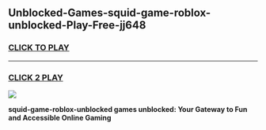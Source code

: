 
## Unblocked-Games-squid-game-roblox-unblocked-Play-Free-jj648
<h3>
<a href="https://premium76.site?title=squid-game-roblox-unblocked&ref=23A">CLICK TO PLAY</a></h3>
<hr>

<h3>
<a href="https://premium76.site?title=squid-game-roblox-unblocked&ref=23A">CLICK 2 PLAY</a>
  
</h3>

<a href="https://premium76.site?title=squid-game-roblox-unblocked&ref=23A"><img src="https://clearcache.store/games.png"></a>


**squid-game-roblox-unblocked games unblocked: Your Gateway to Fun and Accessible Online Gaming**
